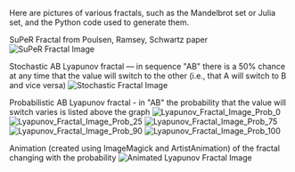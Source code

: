 Here are pictures of various fractals, such as the Mandelbrot set or Julia set, and the Python code used to generate them.

SuPeR Fractal from Poulsen, Ramsey, Schwartz paper
![SuPeR Fractal Image](https://github.com/shaunramsey/FractalExploration/blob/master/Fractals/Lyapunov_Fractal_a_0.1.png)

Stochastic AB Lyapunov fractal — in sequence "AB" there is a 50% chance at any time that the value will switch to the other (i.e., that A will switch to B and vice versa)
![Stochastic Fractal Image](https://github.com/r-chambers/FractalExploration/blob/master/Fractals/lyapunov_fractal_stochastic.png)

Probabilistic AB Lyapunov fractal - in "AB" the probability that the value will switch varies is listed above the graph
![Lyapunov_Fractal_Image_Prob_0](https://github.com/r-chambers/FractalExploration/blob/master/Fractals/lyapunov_fractal_probabilistic_AB_0.png)
![Lyapunov_Fractal_Image_Prob_25](https://github.com/r-chambers/FractalExploration/blob/master/Fractals/lyapunov_fractal_probabilistic_AB_25.png)
![Lyapunov_Fractal_Image_Prob_75](https://github.com/r-chambers/FractalExploration/blob/master/Fractals/lyapunov_fractal_probabilistic_AB_75.png)
![Lyapunov_Fractal_Image_Prob_90](https://github.com/r-chambers/FractalExploration/blob/master/Fractals/lyapunov_fractal_probabilistic_AB_90.png)
![Lyapunov_Fractal_Image_Prob_100](https://github.com/r-chambers/FractalExploration/blob/master/Fractals/lyapunov_fractal_probabilistic_AB_100.png)

Animation (created using ImageMagick and ArtistAnimation) of the fractal changing with the probability
![Animated Lyapunov Fractal Image](https://github.com/r-chambers/FractalExploration/blob/master/Fractals/Prob_Lyap_Fractal_Avg.gif)
